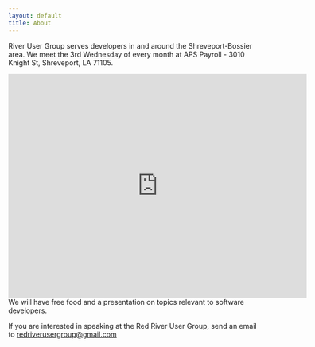 ```yaml
---
layout: default
title: About
---
```

River User Group serves developers in and around the Shreveport-Bossier area. We meet the 3rd Wednesday of every month at APS Payroll - 3010 Knight St, Shreveport, LA 71105.
<iframe src="https://www.google.com/maps/embed?pb=!1m18!1m12!1m3!1d1413.0608784107908!2d-93.7047564021121!3d32.480686691321885!2m3!1f0!2f0!3f0!3m2!1i1024!2i768!4f13.1!3m3!1m2!1s0x8636cd3181425755%3A0x3509ca06b909e219!2sAPS%20Payroll!5e0!3m2!1sen!2sus!4v1575410043035!5m2!1sen!2sus" width="600" height="450" frameborder="0" style="border:0;" allowfullscreen=""></iframe>
We will have free food and a presentation on topics relevant to software developers.

If you are interested in speaking at the Red River User Group, send an email to [redriverusergroup@gmail.com](mailto:redriverusergroup@gmail.com)
